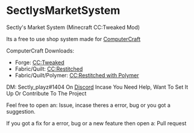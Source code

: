 # SectlysMarketSystem
Sectly's Market System (Minecraft CC:Tweaked Mod)

Its a free to use shop system made for [ComputerCraft](https://www.computercraft.info/)

ComputerCraft Downloads:
- Forge: [CC:Tweaked](https://modrinth.com/mod/cc-tweaked)
- Fabric/Quilt: [CC:Restitched](https://modrinth.com/mod/cc-restitched)
- Fabric/Quilt/Polymer: [CC:Restitched with Polymer](https://modrinth.com/mod/cc-polymer)

DM: Sectly_playz#1404 On [Discord](https://discord.com/) Incase You Need Help, Want To Set It Up Or Contribute To The Project

Feel free to open an: Issue, incase theres a error, bug or you got a suggestion.

If you got a fix for a error, bug or a new feature then open a: Pull request 
